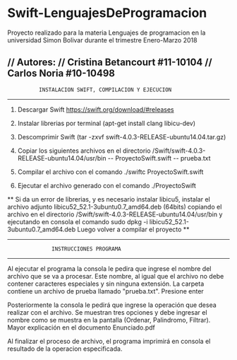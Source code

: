 # Swift-LenguajesDeProgramacion
Proyecto realizado para la materia Lenguajes de programacion en la universidad Simon Bolivar durante el trimestre Enero-Marzo 2018

// Autores:
//   	 	Cristina Betancourt #11-10104
//   	 	Carlos Noria #10-10498
-----------------------------------------------------------------------------------

              INSTALACION SWIFT, COMPILACION Y EJECUCION

-----------------------------------------------------------------------------------
1. Descargar Swift https://swift.org/download/#releases

2. Instalar librerias por terminal (apt-get install clang libicu-dev)

3. Descomprimir Swift (tar -zxvf swift-4.0.3-RELEASE-ubuntu14.04.tar.gz)

4. Copiar los siguientes archivos en el directorio 
   /Swift/swift-4.0.3-RELEASE-ubuntu14.04/usr/bin
   -- ProyectoSwift.swift
   -- prueba.txt

5. Compilar el archivo con el comando ./swiftc ProyectoSwift.swift 

6. Ejecutar el archivo generado con el comando ./ProyectoSwift

** Si da un error de librerias, y es necesario instalar libicu5, instalar el archivo 
adjunto libicu52_52.1-3ubuntu0.7_amd64.deb (64bits) copiando el archivo en el 
directorio /Swift/swift-4.0.3-RELEASE-ubuntu14.04/usr/bin y ejecutando en consola 
el comando sudo dpkg -i libicu52_52.1-3ubuntu0.7_amd64.deb
Luego volver a compilar el proyecto **


--------------------------------------------------------------------------------

                  INSTRUCCIONES PROGRAMA

--------------------------------------------------------------------------------

Al ejecutar el programa la consola le pedira que ingrese el nombre del archivo 
que se va a procesar. Este nombre, al igual que el archivo no debe contener 
caracteres especiales y sin ninguna extensión. La carpeta contiene un archivo 
de prueba llamado "prueba.txt". Presione enter

Posteriormente la consola le pedirá que ingrese la operación que desea realizar
con el archivo. Se muestran tres opciones y debe ingresar el nombre como se muestra
en la pantalla (Ordenar, Palindromo, Filtrar). Mayor explicación en el documento 
Enunciado.pdf

Al finalizar el proceso de archivo, el programa imprimirá en consola el resultado
de la operacion especificada.
